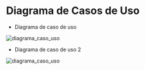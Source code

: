 # Diagrama de Casos de Uso

- Diagrama de caso de uso

![diagrama_caso_uso](https://github.com/Organization-ES43C-2023-2/futalk/assets/138496370/b01ee564-7407-4701-91ae-23462430e523)


- Diagrama de caso de uso 2


![diagrama_caso_uso](https://github.com/Organization-ES43C-2023-2/futalk/assets/138496370/780be1fd-d1f4-424f-aab7-f51c6ac2dc8f)

